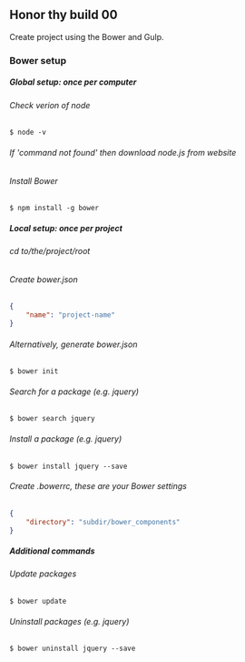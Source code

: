 ## Honor thy build 00
Create project using the Bower and Gulp.
### Bower setup
##### Global setup: once per computer
###### Check verion of node
```shell
$ node -v
```
###### If 'command not found' then download node.js from website
###### Install Bower
```shell
$ npm install -g bower
```
##### Local setup: once per project
###### cd to/the/project/root
###### Create bower.json
```json
{
    "name": "project-name"
}
```
###### Alternatively, generate bower.json
```shell
$ bower init
```
###### Search for a package (e.g. jquery)
```shell
$ bower search jquery
```
###### Install a package (e.g. jquery)
```shell
$ bower install jquery --save
```
###### Create .bowerrc, these are your Bower settings
```json
{
    "directory": "subdir/bower_components"
}
```
##### Additional commands
###### Update packages
```shell
$ bower update
```
###### Uninstall packages (e.g. jquery)
```shell
$ bower uninstall jquery --save
```